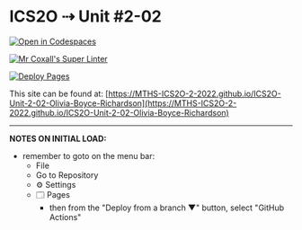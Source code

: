 # ICS2O ⇢ Unit #2-02

[![Open in Codespaces](https://classroom.github.com/assets/launch-codespace-f4981d0f882b2a3f0472912d15f9806d57e124e0fc890972558857b51b24a6f9.svg)](https://classroom.github.com/open-in-codespaces?assignment_repo_id=10556557)

[![Mr Coxall's Super Linter](https://github.com/MTHS-ICS2O-2-2022/ICS2O-Unit-2-02-Olivia-Boyce-Richardson/workflows/Mr%20Coxall's%20Super%20Linter/badge.svg)](https://github.com/MTHS-ICS2O-2-2022/ICS2O-Unit-2-02-Olivia-Boyce-Richardson/actions)

[![Deploy Pages](https://github.com/MTHS-ICS2O-2-2022/ICS2O-Unit-2-02-Olivia-Boyce-Richardson/workflows/Deploy%20Pages/badge.svg)](https://github.com/MTHS-ICS2O-2-2022/ICS2O-Unit-2-02-Olivia-Boyce-Richardson/actions)

This site can be found at: [https://MTHS-ICS2O-2-2022.github.io/ICS2O-Unit-2-02-Olivia-Boyce-Richardson](https://MTHS-ICS2O-2-2022.github.io/ICS2O-Unit-2-02-Olivia-Boyce-Richardson)

---

**NOTES ON INITIAL LOAD:**
- remember to goto on the menu bar:
  - File
  - Go to Repository
  - ⚙ Settings
  - 🗔 Pages
    - then from the "Deploy from a branch ▼" button, select "GitHub Actions"
